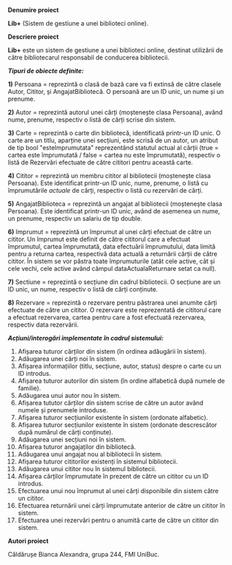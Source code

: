 **Denumire proiect**

<b>Lib+</b> (Sistem de gestiune a unei biblioteci online).

**Descriere proiect**

<b>Lib+</b> este un sistem de gestiune a unei biblioteci online, destinat utilizării de către bibliotecarul responsabil de conducerea bibliotecii.

**_Tipuri de obiecte definite:_**

**1)** Persoana = reprezintă o clasă de bază care va fi extinsă de către clasele Autor, Cititor, și AngajatBibliotecă. O persoană are un ID unic, un nume și un prenume.

**2)** Autor = reprezintă autorul unei cărți (moștenește clasa Persoana), având nume, prenume, respectiv o listă de cărți scrise din sistem.

**3)** Carte = reprezintă o carte din bibliotecă, identificată printr-un ID unic. O carte are un titlu, aparține unei secțiuni, este scrisă de un autor,
   un atribut de tip bool "esteImprumutata" reprezentând statutul actual al cărții (true = cartea este împrumutată / false = cartea nu este împrumutată), respectiv o listă de Rezervări efectuate de către cititori pentru această carte.

**4)** Cititor = reprezintă un membru cititor al bibliotecii (moștenește clasa Persoana). Este identificat printr-un ID unic, nume, prenume, o listă cu împrumutările *actuale* de cărți, respectiv o listă cu rezervări de cărți.

**5)** AngajatBiblioteca = reprezintă un angajat al bibliotecii (moștenește clasa Persoana). Este identificat printr-un ID unic, având de asemenea un nume, un prenume, respectiv un salariu de tip double.

**6)** Imprumut = reprezintă un împrumut al unei cărți efectuat de către un cititor. Un împrumut este definit de către cititorul care a efectuat împrumutul, cartea împrumutată, data efectuării împrumutului, data limită pentru a returna cartea, respectivă data actuală a returnării cărții de către cititor. 
   În sistem se vor păstra toate împrumuturile (atât cele active, cât și cele vechi, cele active având câmpul dataActualaReturnare setat ca null).

**7)** Sectiune = reprezintă o secțiune din cadrul bibliotecii. O secțiune are un ID unic, un nume, respectiv o listă de cărți conținute.

**8)** Rezervare = reprezintă o rezervare pentru păstrarea unei anumite cărți efectuate de către un cititor. O rezervare este reprezentată de cititorul care a efectuat rezervarea, cartea pentru care a fost efectuată rezervarea, respectiv data rezervării. 

**_Acțiuni/interogări implementate în cadrul sistemului:_**
1) Afișarea tuturor cărților din sistem (în ordinea adăugării în sistem).
2) Adăugarea unei cărți noi în sistem.
3) Afișarea informațiilor (titlu, secțiune, autor, status) despre o carte cu un ID introdus.
4) Afișarea tuturor autorilor din sistem (în ordine alfabetică după numele de familie).
5) Adăugarea unui autor nou în sistem.
6) Afișarea tututor cărților din sistem scrise de către un autor având numele și prenumele introduse.
7) Afișarea tuturor secțiunilor existente în sistem (ordonate alfabetic).
8) Afișarea tuturor secțiunilor existente în sistem (ordonate descrescător după numărul de cărți conținute).
9) Adăugarea unei secțiuni noi în sistem.
10) Afișarea tuturor angajaților din bibliotecă.
11) Adăugarea unui angajat nou al bibliotecii în sistem.
12) Afișarea tuturor cititorilor existenți în sistemul bibliotecii.
13) Adăugarea unui cititor nou în sistemul bibliotecii.
14) Afișarea cărților împrumutate în prezent de către un cititor cu un ID introdus.
15) Efectuarea unui nou împrumut al unei cărți disponibile din sistem către un cititor.
16) Efectuarea returnării unei cărți împrumutate anterior de către un cititor în sistem.
17) Efectuarea unei rezervări pentru o anumită carte de către un cititor din sistem.

**Autori proiect**

Căldărușe Bianca Alexandra, grupa 244, FMI UniBuc.
